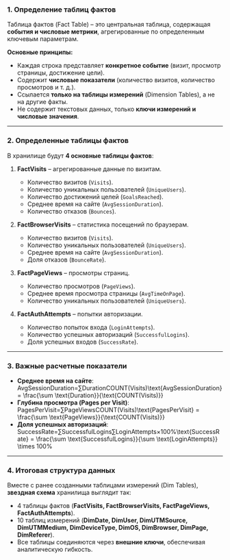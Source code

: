### **1. Определение таблиц фактов**

Таблица фактов (Fact Table) – это центральная таблица, содержащая **события и числовые метрики**, агрегированные по определенным ключевым параметрам.

**Основные принципы:**

- Каждая строка представляет **конкретное событие** (визит, просмотр страницы, достижение цели).
- Содержит **числовые показатели** (количество визитов, количество просмотров и т. д.).
- Ссылается **только на таблицы измерений** (Dimension Tables), а не на другие факты.
- Не содержит текстовых данных, только **ключи измерений и числовые значения**.

---

### **2. Определенные таблицы фактов**

В хранилище будут **4 основные таблицы фактов**:

1. **FactVisits** – агрегированные данные по визитам.
    
    - Количество визитов (`Visits`).
    - Количество уникальных пользователей (`UniqueUsers`).
    - Количество достижений целей (`GoalsReached`).
    - Среднее время на сайте (`AvgSessionDuration`).
    - Количество отказов (`Bounces`).
2. **FactBrowserVisits** – статистика посещений по браузерам.
    
    - Количество визитов (`Visits`).
    - Количество уникальных пользователей (`UniqueUsers`).
    - Среднее время на сайте (`AvgSessionDuration`).
    - Доля отказов (`BounceRate`).
3. **FactPageViews** – просмотры страниц.
    
    - Количество просмотров (`PageViews`).
    - Среднее время просмотра страницы (`AvgTimeOnPage`).
    - Количество уникальных пользователей (`UniqueUsers`).
4. **FactAuthAttempts** – попытки авторизации.
    
    - Количество попыток входа (`LoginAttempts`).
    - Количество успешных авторизаций (`SuccessfulLogins`).
    - Доля успешных входов (`SuccessRate`).

---

### **3. Важные расчетные показатели**

- **Среднее время на сайте**: AvgSessionDuration=∑DurationCOUNT(Visits)\text{AvgSessionDuration} = \frac{\sum \text{Duration}}{\text{COUNT(Visits)}}
- **Глубина просмотра (Pages per Visit)**: PagesPerVisit=∑PageViewsCOUNT(Visits)\text{PagesPerVisit} = \frac{\sum \text{PageViews}}{\text{COUNT(Visits)}}
- **Доля успешных авторизаций**: SuccessRate=∑SuccessfulLogins∑LoginAttempts×100%\text{SuccessRate} = \frac{\sum \text{SuccessfulLogins}}{\sum \text{LoginAttempts}} \times 100\%

---

### **4. Итоговая структура данных**

Вместе с ранее созданными таблицами измерений (Dim Tables), **звездная схема** хранилища выглядит так:

- 4 таблицы фактов (**FactVisits, FactBrowserVisits, FactPageViews, FactAuthAttempts**).
- 10 таблиц измерений (**DimDate, DimUser, DimUTMSource, DimUTMMedium, DimDeviceType, DimOS, DimBrowser, DimPage, DimReferer**).
- Все таблицы соединяются через **внешние ключи**, обеспечивая аналитическую гибкость.